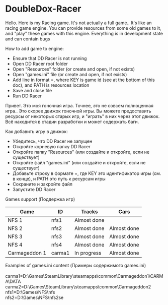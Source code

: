 # DoubleDox-Racer

Hello. Here is my Racing game.
It's not actually a full game.. It's like an racing game engine.
You can provide resources from some old games to it, and "play" these games with this engine.
Everything is in development state and can contain bugs

How to add game to engine:
- Ensure that DD Racer is not running
- Open DD Racer root folder
- Open "Resources" folder (or create and open, if not exists)
- Open "games.ini" file (or create and open, if not exists)
- Add line in format <KEY>=<PATH>, where KEY is game id (see at the bottom of this doc), and PATH is resources location
- Save and close file
- Run DD Racer

Привет. Это моя гоночная игра.
Точнее, это не совсем полноценная игра.. Это скорее движок гоночной игры.
Вы можете предоставить ресурсы от некоторых старых игр, и "играть" в них через этот движок.
Всё находится в стадии разработки и может содержать баги.

Как добавить игру в движок:
- Убедитесь, что DD Racer не запущен
- Откройте корневую папку DD Racer
- Откройте папку "Resources" (или создайте и откройте, если не существует)
- Откройте файл "games.ini" (или создайте и откройте, если не существует)
- Добавьте строку в формате <KEY>=<PATH>, где KEY это идентификатор игры (см. в конце), и PATH это путь к ресурсам игры
- Сохраните и закройте файл
- Запустите DD Racer
  
Games support (Поддержка игр)

|Game|ID|Tracks|Cars|
|----|--|------|----|
|NFS 1|nfs1|Almost done| |
|NFS 2|nfs2|Almost done|Almost done|
|NFS 3|nfs3|Almost done|Almost done|
|NFS 4|nfs4|Almost done|Almost done|
|Carmageddon 1|carma1|In progress|Almost done|

Examples of games.ini content (Примеры содержимого games.ini)\
\
carma1=D:\Games\SteamLibrary\steamapps\common\Carmageddon1\CARMA\DATA\
carma2=D:\Games\SteamLibrary\steamapps\common\Carmageddon2\
nfs1=D:\Games\NFS\nfs\
nfs2=D:\Games\NFS\nfs2se
  
